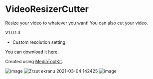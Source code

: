 # VideoResizerCutter
 Resize your video to whatever you want!
 You can also cut your video.
 
 V1.0.1.3
 + Custom resolution setting.

You can download it [here](https://github.com/CziterGaming/VideoResizer/releases/tag/V1.0.1.0).

Created using [MediaToolKit](https://github.com/AydinAdn/MediaToolkit).

![image](https://user-images.githubusercontent.com/77675168/109795812-b3595400-7c17-11eb-8abd-aaca132f2771.png)
![Zrzut ekranu 2021-03-04 142425](https://user-images.githubusercontent.com/77675168/109970445-5c29b100-7cf5-11eb-89b4-96d1e641fa1f.png)
![image](https://user-images.githubusercontent.com/77675168/110179434-5c66a100-7e08-11eb-83c7-c855610044f1.png)

